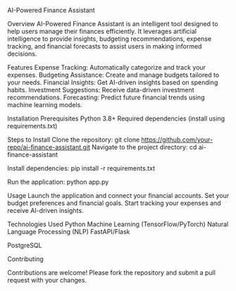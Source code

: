 AI-Powered Finance Assistant

Overview
AI-Powered Finance Assistant is an intelligent tool designed to help users manage their finances efficiently. It leverages artificial intelligence to provide insights, budgeting recommendations, expense tracking, and financial forecasts to assist users in making informed decisions.

Features
Expense Tracking: Automatically categorize and track your expenses.
Budgeting Assistance: Create and manage budgets tailored to your needs.
Financial Insights: Get AI-driven insights based on spending habits.
Investment Suggestions: Receive data-driven investment recommendations.
Forecasting: Predict future financial trends using machine learning models.

Installation
Prerequisites
Python 3.8+
Required dependencies (install using requirements.txt)

Steps to Install
Clone the repository:
git clone https://github.com/your-repo/ai-finance-assistant.git
Navigate to the project directory:
cd ai-finance-assistant

Install dependencies:
pip install -r requirements.txt

Run the application:
python app.py

Usage
Launch the application and connect your financial accounts.
Set your budget preferences and financial goals.
Start tracking your expenses and receive AI-driven insights.

Technologies Used
Python
Machine Learning (TensorFlow/PyTorch)
Natural Language Processing (NLP)
FastAPI/Flask

PostgreSQL

Contributing

Contributions are welcome! Please fork the repository and submit a pull request with your changes.
